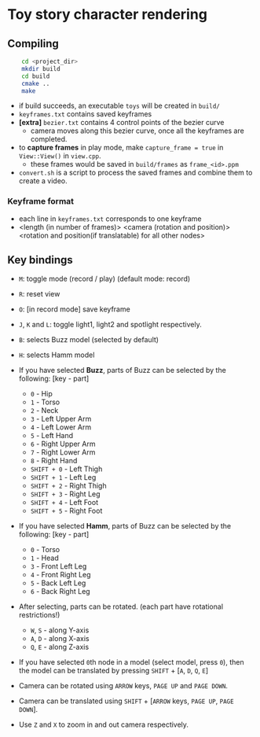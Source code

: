 # Toy story character rendering

## Compiling
```bash
    cd <project_dir>
	mkdir build
	cd build
	cmake ..
	make
```
- if build succeeds, an executable `toys` will be created in `build/`
- `keyframes.txt` contains saved keyframes
- **[extra]** `bezier.txt` contains 4 control points of the bezier curve
    - camera moves along this bezier curve, once all the keyframes are completed.
- to **capture frames** in play mode, make `capture_frame = true` in `View::View()` in `view.cpp`.
    - these frames would be saved in `build/frames` as `frame_<id>.ppm`
- `convert.sh` is a script to process the saved frames and combine them to create a video.

### Keyframe format
- each line in `keyframes.txt` corresponds to one keyframe
- <length (in number of frames)> <light1> <light2> <spotlight> <camera (rotation and position)> <rotation and position(if translatable) for all other nodes>

## Key bindings
- `M`: toggle mode (record / play) (default mode: record)
- `R`: reset view
- `O`: [in record mode] save keyframe

- `J`, `K` and `L`: toggle light1, light2 and spotlight respectively.
- `B`: selects Buzz model (selected by default)
- `H`: selects Hamm model
- If you have selected **Buzz**, parts of Buzz can be selected by the following: [key - part]
    - `0` - Hip
    - `1` - Torso
    - `2` - Neck
    - `3` - Left Upper Arm
    - `4` - Left Lower Arm
    - `5` - Left Hand
    - `6` - Right Upper Arm
    - `7` - Right Lower Arm
    - `8` - Right Hand
    - `SHIFT + 0` - Left Thigh
    - `SHIFT + 1` - Left Leg
    - `SHIFT + 2` - Right Thigh
    - `SHIFT + 3` - Right Leg
    - `SHIFT + 4` - Left Foot
    - `SHIFT + 5` - Right Foot
- If you have selected **Hamm**, parts of Buzz can be selected by the following: [key - part]
    - `0` - Torso
    - `1` - Head
    - `3` - Front Left Leg
    - `4` - Front Right Leg
    - `5` - Back Left Leg
    - `6` - Back Right Leg
- After selecting, parts can be rotated. (each part have rotational restrictions!)
    - `W`, `S` - along Y-axis
    - `A`, `D` - along X-axis
    - `Q`, `E` - along Z-axis
- If you have selected `0`th node in a model (select model, press `0`), then the model can be translated by pressing `SHIFT` + [`A`, `D`, `Q`, `E`]
- Camera can be rotated using `ARROW` keys, `PAGE UP` and `PAGE DOWN`.
- Camera can be translated using `SHIFT` + [`ARROW` keys, `PAGE UP`, `PAGE DOWN`].
- Use `Z` and `X` to zoom in and out camera respectively.

